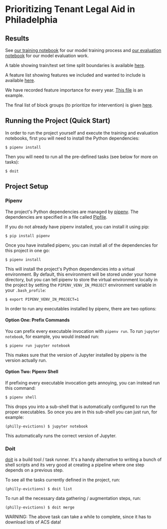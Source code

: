 # Prioritizing Tenant Legal Aid in Philadelphia
## Results
See [our training notebook](train.ipynb) for our model training process and
[our evaluation notebook](evaluation.ipynb) for our model evaluation work.

A table showing train/test set time split boundaries is available
[here](./results/time_splits/time_split_ay.csv).

A feature list showing features we included and wanted to include is available
[here](./results/final_feature_list.csv).

We have recorded feature importance for every year. [This
file](./results/2016/clf_feature_importance.csv) is an example.

The final list of block groups (to prioritize for intervention) is given
[here](./results/2016/clf_selected_blocks.csv).

## Running the Project (Quick Start)
In order to run the project yourself and execute the training and evaluation
notebooks, first you will need to install the Python dependencies:
```
$ pipenv install
```

Then you will need to run all the pre-defined tasks (see below for more on
tasks):
```
$ doit
```

## Project Setup
### Pipenv
The project's Python dependencies are managed by
[pipenv](https://github.com/pypa/pipenv). The dependencies are specified in a
file called [Pipfile](Pipfile).

If you do not already have pipenv installed, you can install it using pip:
```
$ pip install pipenv
```

Once you have installed pipenv, you can install all of the dependencies for
this project in one go:
```
$ pipenv install
```

This will install the project's Python dependencies into a virtual environment.
By default, this environment will be stored under your home directory, but you
can tell pipenv to store the virtual environment locally in the project by
setting the `PIPENV_VENV_IN_PROJECT` environment variable in your
`.bash_profile`:
```
$ export PIPENV_VENV_IN_PROJECT=1
```

In order to run any executables installed by pipenv, there are two options:

#### Option One: Prefix Commands
You can prefix every executable invocation with `pipenv run`. To run `jupyter
notebook`, for example, you would instead run:
```
$ pipenv run jupyter notebook
```

This makes sure that the version of Jupyter installed by pipenv is the version
actually run.

#### Option Two: Pipenv Shell
If prefixing every executable invocation gets annoying, you can instead run
this command:
```
$ pipenv shell
```

This drops you into a sub-shell that is automatically configured to run the
proper executables. So once you are in this sub-shell you can just run, for
example:
```
(philly-evictions) $ jupyter notebook
```

This automatically runs the correct version of Jupyter.

### Doit
[doit](http://pydoit.org/) is a build tool / task runner. It's a handy
alternative to writing a bunch of shell scripts and its very good at creating a
pipeline where one step depends on a previous step.

To see all the tasks currently defined in the project, run:
```
(philly-evictions) $ doit list
```

To run all the necessary data gathering / augmentation steps, run:
```
(philly-evictions) $ doit merge
```

WARNING: The above task can take a while to complete, since it has to download
lots of ACS data!
